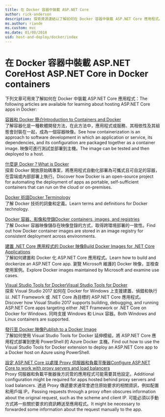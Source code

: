 ```yaml
---
title: 在 Docker 容器中裝載 ASP.NET Core
author: rick-anderson
description: 探索資源連結以了解如何在 Docker 容器中裝載 ASP.NET Core 應用程式。
ms.author: riande
ms.custom: mvc
ms.date: 01/08/2018
uid: host-and-deploy/docker/index
---
```

# <a name="host-aspnet-core-in-docker-containers"></a><span data-ttu-id="de9d1-103">在 Docker 容器中裝載 ASP.NET Core</span><span class="sxs-lookup"><span data-stu-id="de9d1-103">Host ASP.NET Core in Docker containers</span></span>

<span data-ttu-id="de9d1-104">下列文章可用來了解如何在 Docker 中裝載 ASP.NET Core 應用程式：</span><span class="sxs-lookup"><span data-stu-id="de9d1-104">The following articles are available for learning about hosting ASP.NET Core apps in Docker:</span></span>

[<span data-ttu-id="de9d1-105">容器和 Docker 簡介</span><span class="sxs-lookup"><span data-stu-id="de9d1-105">Introduction to Containers and Docker</span></span>](/dotnet/standard/microservices-architecture/container-docker-introduction/index)  
<span data-ttu-id="de9d1-106">了解容器化是一種軟體開發方法，在此方法中，應用程式或服務、其相依性及其組態會封裝在一起，成為一個容器映像。</span><span class="sxs-lookup"><span data-stu-id="de9d1-106">See how containerization is an approach to software development in which an application or service, its dependencies, and its configuration are packaged together as a container image.</span></span> <span data-ttu-id="de9d1-107">映像可進行測試並部署到主機。</span><span class="sxs-lookup"><span data-stu-id="de9d1-107">The image can be tested and then deployed to a host.</span></span>

[<span data-ttu-id="de9d1-108">什麼是 Docker？</span><span class="sxs-lookup"><span data-stu-id="de9d1-108">What is Docker</span></span>](/dotnet/standard/microservices-architecture/container-docker-introduction/docker-defined)  
<span data-ttu-id="de9d1-109">探索 Docker 開放原始碼專案，將應用程式自動化部署為可攜式且可自足的容器，在雲端或內部部署上執行。</span><span class="sxs-lookup"><span data-stu-id="de9d1-109">Discover how Docker is an open-source project for automating the deployment of apps as portable, self-sufficient containers that can run on the cloud or on-premises.</span></span>

[<span data-ttu-id="de9d1-110">Docker 術語</span><span class="sxs-lookup"><span data-stu-id="de9d1-110">Docker Terminology</span></span>](/dotnet/standard/microservices-architecture/container-docker-introduction/docker-terminology)  
<span data-ttu-id="de9d1-111">了解 Docker 技術的詞彙和定義。</span><span class="sxs-lookup"><span data-stu-id="de9d1-111">Learn terms and definitions for Docker technology.</span></span>

[<span data-ttu-id="de9d1-112">Docker 容器、影像和登錄</span><span class="sxs-lookup"><span data-stu-id="de9d1-112">Docker containers, images, and registries</span></span>](/dotnet/standard/microservices-architecture/container-docker-introduction/docker-containers-images-registries)  
<span data-ttu-id="de9d1-113">了解 Docker 容器映像儲存在映像登錄的方式，取得跨環境部署的一致性。</span><span class="sxs-lookup"><span data-stu-id="de9d1-113">Find out how Docker container images are stored in an image registry for consistent deployment across environments.</span></span>

[<span data-ttu-id="de9d1-114">建置 .NET Core 應用程式的 Docker 映像</span><span class="sxs-lookup"><span data-stu-id="de9d1-114">Build Docker Images for .NET Core Applications</span></span>](/dotnet/articles/core/docker/building-net-docker-images)  
<span data-ttu-id="de9d1-115">了解如何建置和 Docker 化 ASP.NET Core 應用程式。</span><span class="sxs-lookup"><span data-stu-id="de9d1-115">Learn how to build and dockerize an ASP.NET Core app.</span></span> <span data-ttu-id="de9d1-116">瀏覽 Microsoft 維護的 Docker 映像，並檢查使用案例。</span><span class="sxs-lookup"><span data-stu-id="de9d1-116">Explore Docker images maintained by Microsoft and examine use cases.</span></span>

[<span data-ttu-id="de9d1-117">Visual Studio Tools for Docker</span><span class="sxs-lookup"><span data-stu-id="de9d1-117">Visual Studio Tools for Docker</span></span>](xref:host-and-deploy/docker/visual-studio-tools-for-docker)  
<span data-ttu-id="de9d1-118">探索 Visual Studio 2017 如何在 Docker for Windows 上支援建置、偵錯和執行以 .NET Framework 或 .NET Core 為目標的 ASP.NET Core 應用程式。</span><span class="sxs-lookup"><span data-stu-id="de9d1-118">Discover how Visual Studio 2017 supports building, debugging, and running ASP.NET Core apps targeting either .NET Framework or .NET Core on Docker for Windows.</span></span> <span data-ttu-id="de9d1-119">同時支援 Windows 和 Linux 容器。</span><span class="sxs-lookup"><span data-stu-id="de9d1-119">Both Windows and Linux containers are supported.</span></span>

[<span data-ttu-id="de9d1-120">發行至 Docker 映像</span><span class="sxs-lookup"><span data-stu-id="de9d1-120">Publish to a Docker Image</span></span>](/azure/vs-azure-tools-docker-hosting-web-apps-in-docker)  
<span data-ttu-id="de9d1-121">了解如何使用 Visual Studio Tools for Docker 延伸模組，將 ASP.NET Core 應用程式部署到使用 PowerShell 的 Azure Docker 主機。</span><span class="sxs-lookup"><span data-stu-id="de9d1-121">Find out how to use the Visual Studio Tools for Docker extension to deploy an ASP.NET Core app to a Docker host on Azure using PowerShell.</span></span>

[<span data-ttu-id="de9d1-122">設定 ASP.NET Core 以處理 Proxy 伺服器和負載平衡器</span><span class="sxs-lookup"><span data-stu-id="de9d1-122">Configure ASP.NET Core to work with proxy servers and load balancers</span></span>](xref:host-and-deploy/proxy-load-balancer)  
<span data-ttu-id="de9d1-123">Proxy 伺服器和負載平衡器後方託管的應用程式可能需要其他設定。</span><span class="sxs-lookup"><span data-stu-id="de9d1-123">Additional configuration might be required for apps hosted behind proxy servers and load balancers.</span></span> <span data-ttu-id="de9d1-124">透過 Proxy 傳遞要求通常會遮住原始要求的相關資訊，例如配置和用戶端 IP。</span><span class="sxs-lookup"><span data-stu-id="de9d1-124">Passing requests through a proxy often obscures information about the original request, such as the scheme and client IP.</span></span> <span data-ttu-id="de9d1-125">可能必須以手動方式將一些關於要求的資訊轉送至應用程式。</span><span class="sxs-lookup"><span data-stu-id="de9d1-125">It might be necessary to forwarded some information about the request manually to the app.</span></span>
